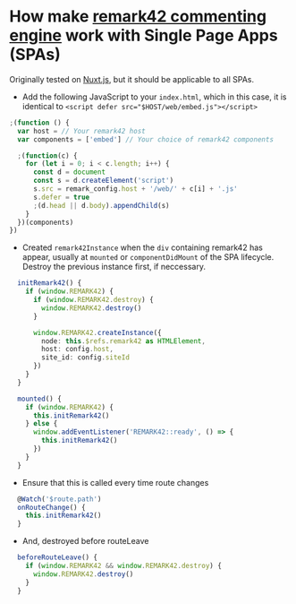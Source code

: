 # How make [remark42 commenting engine](https://github.com/umputun/remark42) work with Single Page Apps (SPAs)

Originally tested on [Nuxt.js](https://nuxtjs.org/), but it should be applicable to all SPAs.

- Add the following JavaScript to your `index.html`, which in this case, it is identical to `<script defer src="$HOST/web/embed.js"></script>`

```js
;(function () {
  var host = // Your remark42 host
  var components = ['embed'] // Your choice of remark42 components

  ;(function(c) {
    for (let i = 0; i < c.length; i++) {
      const d = document
      const s = d.createElement('script')
      s.src = remark_config.host + '/web/' + c[i] + '.js'
      s.defer = true
      ;(d.head || d.body).appendChild(s)
    }
  })(components)
})
```

- Created `remark42Instance` when the `div` containing remark42 has appear, usually at `mounted` or `componentDidMount` of the SPA lifecycle. Destroy the previous instance first, if neccessary.

```ts
  initRemark42() {
    if (window.REMARK42) {
      if (window.REMARK42.destroy) {
        window.REMARK42.destroy()
      }

      window.REMARK42.createInstance({
        node: this.$refs.remark42 as HTMLElement,
        host: config.host,
        site_id: config.siteId
      })
    }
  }

  mounted() {
    if (window.REMARK42) {
      this.initRemark42()
    } else {
      window.addEventListener('REMARK42::ready', () => {
        this.initRemark42()
      })
    }
  }
```

- Ensure that this is called every time route changes

```ts
  @Watch('$route.path')
  onRouteChange() {
    this.initRemark42()
  }
```

- And, destroyed before routeLeave

```ts
  beforeRouteLeave() {
    if (window.REMARK42 && window.REMARK42.destroy) {
      window.REMARK42.destroy()
    }
  }
```
